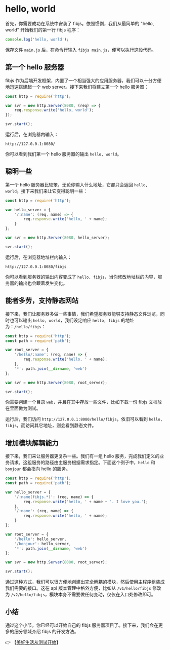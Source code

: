 # hello, world
首先，你需要成功在系统中安装了 fibjs。依照惯例，我们从最简单的 "hello, world" 开始我们的第一行 fibjs 程序：
```JavaScript
console.log('hello, world');
```
保存文件 `main.js` 后，在命令行输入 `fibjs main.js`，便可以执行这段代码。

## 第一个 hello 服务器
fibjs 作为后端开发框架，内置了一个相当强大的应用服务器，我们可以十分方便地迅速搭建起一个 web server。接下来我们将建立第一个 hello 服务器：
```JavaScript
const http = require('http');

var svr = new http.Server(8080, (req) => {
    req.response.write('hello, world');
});

svr.start();
```
运行后，在浏览器内输入：
```
http://127.0.0.1:8080/
```
你可以看到我们第一个 hello 服务器的输出 `hello, world`。

## 聪明一些
第一个 hello 服务器比较笨，无论你输入什么地址，它都只会返回 `hello, world`。接下来我们来让它变得聪明一些：
```JavaScript
const http = require('http');

var hello_server = {
    '/:name': (req, name) => {
        req.response.write('hello, ' + name);
    }
};

var svr = new http.Server(8080, hello_server);

svr.start();
```
运行后，在浏览器地址栏内输入：
```
http://127.0.0.1:8080/fibjs
```
你可以看到服务器的输出内容变成了 `hello, fibjs`，当你修改地址栏的内容，服务器的输出也会跟着发生变化。

## 能者多劳，支持静态网站
接下来，我们让服务器多做一些事情，我们希望服务器能够支持静态文件浏览，同时也可以输出 `hello, world`，我们设定响应 `hello, fibjs` 的地址为：`/hello/fibjs`：
```JavaScript
const http = require('http');
const path = require('path');

var root_server = {
    '/hello/:name': (req, name) => {
        req.response.write('hello, ' + name);
    },
    '*': path.join(__dirname, 'web')
};

var svr = new http.Server(8080, root_server);

svr.start();
```
你需要创建一个目录 `web`，并且在其中存放一些文件，比如下载一份 fibjs 文档放在里面做为测试。

运行后，我们访问 `http://127.0.0.1:8080/hello/fibjs`，依旧可以看到 `hello, fibjs`，而访问其它地址，则会看到静态文件。

## 增加模块解耦能力
接下来，我们来让服务器更复杂一些。我们有一组 hello 服务，完成我们定义的业务请求。这组服务的路径由主服务根据需求指定。下面这个例子中，`hello` 和 `bonjour` 都会指向 hello 的服务。
```JavaScript
const http = require('http');
const path = require('path');

var hello_server = {
    '/:name(fibjs.*)': (req, name) => {
        req.response.write('hello, ' + name + '. I love you.');
    },
    '/:name': (req, name) => {
        req.response.write('hello, ' + name);
    }
};

var root_server = {
    '/hello': hello_server,
    '/bonjour': hello_server,
    '*': path.join(__dirname, 'web')
};

var svr = new http.Server(8080, root_server);

svr.start();
```
通过这种方式，我们可以很方便地创建出完全解耦的模块，然后使用主程序组装成我们需要的接口。这在 api 版本管理中格外方便，比如从 `/v1/hello/fibjs` 修改为 `/v2/hello/fibjs`，模块本身不需要做任何变动，仅仅在入口处修改即可。

## 小结
通过这个小节，你已经可以开始自己的 fibjs 服务器项目了。接下来，我们会在更多的细分领域介绍 fibjs 的开发方法。

👉 【[美好生活从测试开始](test.md)】